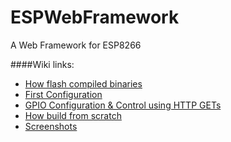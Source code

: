 # ESPWebFramework
A Web Framework for ESP8266

####Wiki links:

- [How flash compiled binaries](https://github.com/fdivitto/ESPWebFramework/wiki/How-flash-compiled-binaries)
- [First Configuration](https://github.com/fdivitto/ESPWebFramework/wiki/First-configuration)
- [GPIO Configuration & Control using HTTP GETs](https://github.com/fdivitto/ESPWebFramework/wiki/GPIO-configuration-and-control-using-http-GETs)
- [How build from scratch](https://github.com/fdivitto/ESPWebFramework/wiki/How-build-from-scratch)
- [Screenshots](https://github.com/fdivitto/ESPWebFramework/wiki/Some-screenshots)
